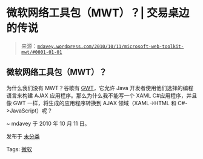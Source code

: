 <!--yml

分类：未分类

日期：2024-05-18 06:20:26

-->

# 微软网络工具包（MWT）？| 交易桌边的传说

> 来源：[`mdavey.wordpress.com/2010/10/11/microsoft-web-toolkit-mwt/#0001-01-01`](https://mdavey.wordpress.com/2010/10/11/microsoft-web-toolkit-mwt/#0001-01-01)

## 微软网络工具包（MWT）？

为什么我们没有 MWT？谷歌有 [GWT](http://code.google.com/webtoolkit/)，它允许 Java 开发者使用他们选择的编程语言来构建 AJAX 应用程序。那么为什么我不能写一个 XAML C#应用程序，并且像 GWT 一样，将生成的应用程序转换到 AJAX 领域（XAML->HTML 和 C#->JavaScript）呢？

~ mdavey 于 2010 年 10 月 11 日。

发布于 [未分类](https://mdavey.wordpress.com/category/uncategorized/)

Tags: [微软](https://mdavey.wordpress.com/tag/microsoft/)
